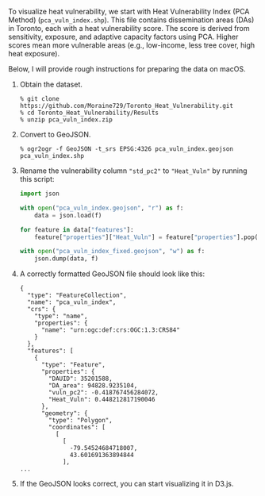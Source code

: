 To visualize heat vulnerability, we start with Heat Vulnerability Index (PCA Method) (`pca_vuln_index.shp`). This file contains dissemination areas (DAs) in Toronto, each with a heat vulnerability score. The score is derived from sensitivity, exposure, and adaptive capacity factors using PCA. Higher scores mean more vulnerable areas (e.g., low-income, less tree cover, high heat exposure).

Below, I will provide rough instructions for preparing the data on macOS.

1. Obtain the dataset.

    ```
    % git clone https://github.com/Moraine729/Toronto_Heat_Vulnerability.git
    % cd Toronto_Heat_Vulnerability/Results
    % unzip pca_vuln_index.zip
    ```

2. Convert to GeoJSON.

    ```
    % ogr2ogr -f GeoJSON -t_srs EPSG:4326 pca_vuln_index.geojson pca_vuln_index.shp
    ```

3. Rename the vulnerability column `"std_pc2"` to `"Heat_Vuln"` by running this script:

    ```python
    import json

    with open("pca_vuln_index.geojson", "r") as f:
        data = json.load(f)

    for feature in data["features"]:
        feature["properties"]["Heat_Vuln"] = feature["properties"].pop("std_pc2")

    with open("pca_vuln_index_fixed.geojson", "w") as f:
        json.dump(data, f)
    ```

4. A correctly formatted GeoJSON file should look like this:

    ```
    {
      "type": "FeatureCollection",
      "name": "pca_vuln_index",
      "crs": {
        "type": "name",
        "properties": {
          "name": "urn:ogc:def:crs:OGC:1.3:CRS84"
        }
      },
      "features": [
        {
          "type": "Feature",
          "properties": {
            "DAUID": 35201588,
            "DA_area": 94828.9235104,
            "vuln_pc2": -0.418767456284072,
            "Heat_Vuln": 0.448212817190046
          },
          "geometry": {
            "type": "Polygon",
            "coordinates": [
              [
                [
                  -79.54524684718007,
                  43.601691363894844
                ],
    ...
    ```

5. If the GeoJSON looks correct, you can start visualizing it in D3.js.